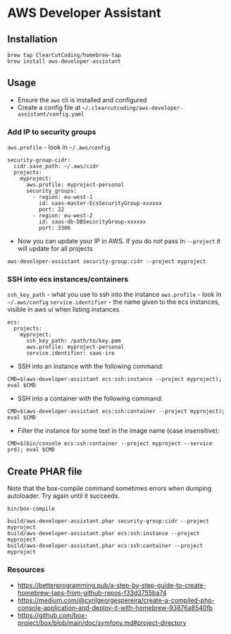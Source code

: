# AWS Developer Assistant

## Installation

```
brew tap ClearCutCoding/homebrew-tap
brew install aws-developer-assistant
```

## Usage

- Ensure the `aws` cli is installed and configured
- Create a config file at `~/.clearcutcoding/aws-developer-assistant/config.yaml`

### Add IP to security groups

`aws.profile` - look in `~/.aws/config`

```
security-group-cidr:
  cidr.save_path: ~/.aws/cidr
  projects:
    myproject:
      aws.profile: myproject-personal
      security_groups:
        - region: eu-west-1
          id: saas-master-EcsSecurityGroup-xxxxxx
          port: 22
        - region: eu-west-2
          id: saas-db-DBSecurityGroup-xxxxxx
          port: 3306
```
- Now you can update your IP in AWS.  If you do not pass in `--project` it will update for all projects

```
aws-developer-assistant security-group:cidr --project myproject
```

### SSH into ecs instances/containers

`ssh_key_path` - what you use to ssh into the instance
`aws.profile` - look in `~/.aws/config`
`service.identifier` - the name given to the ecs instances, visible in aws ui when listing instances

```
ecs:
  projects:
    myproject:
      ssh_key_path: /path/to/key.pem
      aws.profile: myproject-personal
      service.identifier: saas-ire
```

- SSH into an instance with the following command:

```
CMD=$(aws-developer-assistant ecs:ssh:instance --project myproject); eval $CMD
```

- SSH into a container with the following command:

```
CMD=$(aws-developer-assistant ecs:ssh:container --project myproject); eval $CMD
```

- Filter the instance for some text in the image name (case insensitive):

```
CMD=$(bin/console ecs:ssh:container --project myproject --service prd); eval $CMD
```

## Create PHAR file

Note that the box-compile command sometimes errors when dumping autoloader.  Try again until it succeeds.

```
bin/box-compile

build/aws-developer-assistant.phar security-group:cidr --project myproject
build/aws-developer-assistant.phar ecs:ssh:instance --project myproject
build/aws-developer-assistant.phar ecs:ssh:container --project myproject
```

### Resources

- https://betterprogramming.pub/a-step-by-step-guide-to-create-homebrew-taps-from-github-repos-f33d3755ba74
- https://medium.com/@cyrilgeorgespereira/create-a-compiled-php-console-application-and-deploy-it-with-homebrew-93876a8540fb
- https://github.com/box-project/box/blob/main/doc/symfony.md#project-directory

